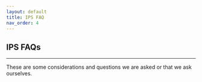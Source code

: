 ```yaml
---
layout: default
title: IPS FAQ
nav_order: 4
---
```


## IPS FAQs 
---


These are some considerations and questions we are asked or that we ask ourselves.
